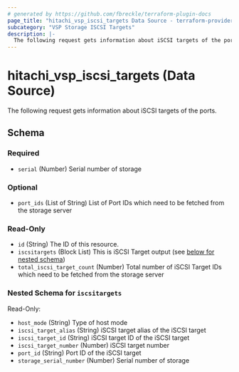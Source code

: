 ```yaml
---
# generated by https://github.com/fbreckle/terraform-plugin-docs
page_title: "hitachi_vsp_iscsi_targets Data Source - terraform-provider-hitachi"
subcategory: "VSP Storage ISCSI Targets"
description: |-
  The following request gets information about iSCSI targets of the ports.
---
```


# hitachi_vsp_iscsi_targets (Data Source)

The following request gets information about iSCSI targets of the ports.



<!-- schema generated by tfplugindocs -->
## Schema

### Required

- `serial` (Number) Serial number of storage

### Optional

- `port_ids` (List of String) List of Port IDs which need to be fetched from the storage server

### Read-Only

- `id` (String) The ID of this resource.
- `iscsitargets` (Block List) This is iSCSI Target output (see [below for nested schema](#nestedblock--iscsitargets))
- `total_iscsi_target_count` (Number) Total number of iSCSI Target IDs which need to be fetched from the storage server

<a id="nestedblock--iscsitargets"></a>
### Nested Schema for `iscsitargets`

Read-Only:

- `host_mode` (String) Type of host mode
- `iscsi_target_alias` (String) iSCSI target alias of the iSCSI target
- `iscsi_target_id` (String) iSCSI target ID of the iSCSI target
- `iscsi_target_number` (Number) iSCSI target number
- `port_id` (String) Port ID of the iSCSI target
- `storage_serial_number` (Number) Serial number of storage


